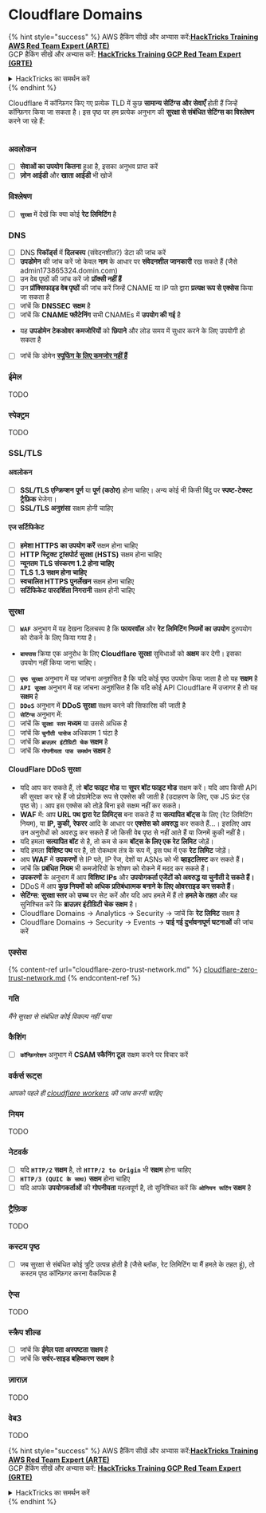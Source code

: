 # Cloudflare Domains

{% hint style="success" %}
AWS हैकिंग सीखें और अभ्यास करें:<img src="../../.gitbook/assets/image (1).png" alt="" data-size="line">[**HackTricks Training AWS Red Team Expert (ARTE)**](https://training.hacktricks.xyz/courses/arte)<img src="../../.gitbook/assets/image (1).png" alt="" data-size="line">\
GCP हैकिंग सीखें और अभ्यास करें: <img src="../../.gitbook/assets/image (2).png" alt="" data-size="line">[**HackTricks Training GCP Red Team Expert (GRTE)**<img src="../../.gitbook/assets/image (2).png" alt="" data-size="line">](https://training.hacktricks.xyz/courses/grte)

<details>

<summary>HackTricks का समर्थन करें</summary>

* [**सदस्यता योजनाएँ**](https://github.com/sponsors/carlospolop) देखें!
* **हमारे साथ जुड़ें** 💬 [**Discord समूह**](https://discord.gg/hRep4RUj7f) या [**telegram समूह**](https://t.me/peass) या **हमारा अनुसरण करें** **Twitter** 🐦 [**@hacktricks\_live**](https://twitter.com/hacktricks\_live)**.**
* **हैकिंग ट्रिक्स साझा करें** [**HackTricks**](https://github.com/carlospolop/hacktricks) और [**HackTricks Cloud**](https://github.com/carlospolop/hacktricks-cloud) github repos में PRs सबमिट करके।

</details>
{% endhint %}

Cloudflare में कॉन्फ़िगर किए गए प्रत्येक TLD में कुछ **सामान्य सेटिंग्स और सेवाएँ** होती हैं जिन्हें कॉन्फ़िगर किया जा सकता है। इस पृष्ठ पर हम प्रत्येक अनुभाग की **सुरक्षा से संबंधित सेटिंग्स का विश्लेषण** करने जा रहे हैं:

<figure><img src="../../.gitbook/assets/image (101).png" alt=""><figcaption></figcaption></figure>

### अवलोकन

* [ ] **सेवाओं का उपयोग** **कितना** हुआ है, इसका अनुभव प्राप्त करें
* [ ] **ज़ोन आईडी** और **खाता आईडी** भी खोजें

### विश्लेषण

* [ ] **`सुरक्षा`** में देखें कि क्या कोई **रेट लिमिटिंग** है

### DNS

* [ ] DNS **रिकॉर्ड्स** में **दिलचस्प** (संवेदनशील?) डेटा की जांच करें
* [ ] **उपडोमेन** की जांच करें जो केवल **नाम** के आधार पर **संवेदनशील जानकारी** रख सकते हैं (जैसे admin173865324.domin.com)
* [ ] उन वेब पृष्ठों की जांच करें जो **प्रॉक्सी नहीं हैं**
* [ ] उन **प्रॉक्सिफाइड वेब पृष्ठों** की जांच करें जिन्हें CNAME या IP पते द्वारा **प्रत्यक्ष रूप से एक्सेस** किया जा सकता है
* [ ] जांचें कि **DNSSEC** **सक्षम** है
* [ ] जांचें कि **CNAME फ्लैटेनिंग** सभी CNAMEs में **उपयोग की गई** है
* यह **उपडोमेन टेकओवर कमजोरियों** को **छिपाने** और लोड समय में सुधार करने के लिए उपयोगी हो सकता है
* [ ] जांचें कि डोमेन [**स्पूफिंग के लिए कमजोर नहीं हैं**](https://book.hacktricks.xyz/network-services-pentesting/pentesting-smtp#mail-spoofing)

### **ईमेल**

TODO

### स्पेक्ट्रम

TODO

### SSL/TLS

#### **अवलोकन**

* [ ] **SSL/TLS एन्क्रिप्शन** **पूर्ण** या **पूर्ण (कठोर)** होना चाहिए। अन्य कोई भी किसी बिंदु पर **स्पष्ट-टेक्स्ट ट्रैफ़िक** भेजेगा।
* [ ] **SSL/TLS अनुशंसा** सक्षम होनी चाहिए

#### एज सर्टिफिकेट

* [ ] **हमेशा HTTPS का उपयोग करें** सक्षम होना चाहिए
* [ ] **HTTP स्ट्रिक्ट ट्रांसपोर्ट सुरक्षा (HSTS)** सक्षम होना चाहिए
* [ ] **न्यूनतम TLS संस्करण 1.2 होना चाहिए**
* [ ] **TLS 1.3 सक्षम होना चाहिए**
* [ ] **स्वचालित HTTPS पुनर्लेखन** सक्षम होना चाहिए
* [ ] **सर्टिफिकेट पारदर्शिता निगरानी** सक्षम होनी चाहिए

### **सुरक्षा**

* [ ] **`WAF`** अनुभाग में यह देखना दिलचस्प है कि **फायरवॉल** और **रेट लिमिटिंग नियमों का उपयोग** दुरुपयोग को रोकने के लिए किया गया है।
* **`बायपास`** क्रिया एक अनुरोध के लिए **Cloudflare सुरक्षा** सुविधाओं को **अक्षम** कर देगी। इसका उपयोग नहीं किया जाना चाहिए।
* [ ] **`पृष्ठ सुरक्षा`** अनुभाग में यह जांचना अनुशंसित है कि यदि कोई पृष्ठ उपयोग किया जाता है तो यह **सक्षम** है
* [ ] **`API सुरक्षा`** अनुभाग में यह जांचना अनुशंसित है कि यदि कोई API Cloudflare में उजागर है तो यह **सक्षम** है
* [ ] **`DDoS`** अनुभाग में **DDoS सुरक्षा** सक्षम करने की सिफारिश की जाती है
* [ ] **`सेटिंग्स`** अनुभाग में:
* [ ] जांचें कि **`सुरक्षा स्तर`** **मध्यम** या उससे अधिक है
* [ ] जांचें कि **`चुनौती पासेज`** अधिकतम 1 घंटा है
* [ ] जांचें कि **`ब्राउज़र इंटीग्रिटी चेक`** **सक्षम** है
* [ ] जांचें कि **`गोपनीयता पास समर्थन`** **सक्षम** है

#### **CloudFlare DDoS सुरक्षा**

* यदि आप कर सकते हैं, तो **बॉट फाइट मोड** या **सुपर बॉट फाइट मोड** सक्षम करें। यदि आप किसी API की सुरक्षा कर रहे हैं जो प्रोग्रामेटिक रूप से एक्सेस की जाती है (उदाहरण के लिए, एक JS फ्रंट एंड पृष्ठ से)। आप इस एक्सेस को तोड़े बिना इसे सक्षम नहीं कर सकते।
* **WAF** में: आप **URL पथ द्वारा रेट लिमिट्स** बना सकते हैं या **सत्यापित बॉट्स** के लिए (रेट लिमिटिंग नियम), या **IP, कुकी, रेफरर** आदि के आधार पर **एक्सेस को अवरुद्ध** कर सकते हैं...। इसलिए आप उन अनुरोधों को अवरुद्ध कर सकते हैं जो किसी वेब पृष्ठ से नहीं आते हैं या जिनमें कुकी नहीं है।
* यदि हमला **सत्यापित बॉट** से है, तो कम से कम **बॉट्स के लिए एक रेट लिमिट** जोड़ें।
* यदि हमला **विशिष्ट पथ** पर है, तो रोकथाम तंत्र के रूप में, इस पथ में एक **रेट लिमिट** जोड़ें।
* आप **WAF** में **उपकरणों** से IP पते, IP रेंज, देशों या ASNs को भी **व्हाइटलिस्ट** कर सकते हैं।
* जांचें कि **प्रबंधित नियम** भी कमजोरियों के शोषण को रोकने में मदद कर सकते हैं।
* **उपकरणों** के अनुभाग में आप **विशिष्ट IPs** और **उपयोगकर्ता एजेंटों को अवरुद्ध या चुनौती दे सकते हैं।**
* DDoS में आप **कुछ नियमों को अधिक प्रतिबंधात्मक बनाने के लिए ओवरराइड कर सकते हैं**।
* **सेटिंग्स**: **सुरक्षा स्तर** को **उच्च** पर सेट करें और यदि आप हमले में हैं तो **हमले के तहत** और यह सुनिश्चित करें कि **ब्राउज़र इंटीग्रिटी चेक सक्षम** है।
* Cloudflare Domains -> Analytics -> Security -> जांचें कि **रेट लिमिट** सक्षम है
* Cloudflare Domains -> Security -> Events -> **पाई गई दुर्भावनापूर्ण घटनाओं** की जांच करें

### एक्सेस

{% content-ref url="cloudflare-zero-trust-network.md" %}
[cloudflare-zero-trust-network.md](cloudflare-zero-trust-network.md)
{% endcontent-ref %}

### गति

_मैंने सुरक्षा से संबंधित कोई विकल्प नहीं पाया_

### कैशिंग

* [ ] **`कॉन्फ़िगरेशन`** अनुभाग में **CSAM स्कैनिंग टूल** सक्षम करने पर विचार करें

### **वर्कर्स रूट्स**

_आपको पहले ही_ [_cloudflare workers_](./#workers) _की जांच करनी चाहिए_

### नियम

TODO

### नेटवर्क

* [ ] यदि **`HTTP/2`** **सक्षम** है, तो **`HTTP/2 to Origin`** भी **सक्षम** होना चाहिए
* [ ] **`HTTP/3 (QUIC के साथ)`** **सक्षम** होना चाहिए
* [ ] यदि आपके **उपयोगकर्ताओं** की **गोपनीयता** महत्वपूर्ण है, तो सुनिश्चित करें कि **`ओनियन रूटिंग`** **सक्षम** है

### **ट्रैफ़िक**

TODO

### कस्टम पृष्ठ

* [ ] जब सुरक्षा से संबंधित कोई त्रुटि उत्पन्न होती है (जैसे ब्लॉक, रेट लिमिटिंग या मैं हमले के तहत हूं), तो कस्टम पृष्ठ कॉन्फ़िगर करना वैकल्पिक है

### ऐप्स

TODO

### स्क्रैप शील्ड

* [ ] जांचें कि **ईमेल पता अस्पष्टता** **सक्षम** है
* [ ] जांचें कि **सर्वर-साइड बहिष्करण** **सक्षम** है

### **ज़ाराज़**

TODO

### **वेब3**

TODO

{% hint style="success" %}
AWS हैकिंग सीखें और अभ्यास करें:<img src="../../.gitbook/assets/image (1).png" alt="" data-size="line">[**HackTricks Training AWS Red Team Expert (ARTE)**](https://training.hacktricks.xyz/courses/arte)<img src="../../.gitbook/assets/image (1).png" alt="" data-size="line">\
GCP हैकिंग सीखें और अभ्यास करें: <img src="../../.gitbook/assets/image (2).png" alt="" data-size="line">[**HackTricks Training GCP Red Team Expert (GRTE)**<img src="../../.gitbook/assets/image (2).png" alt="" data-size="line">](https://training.hacktricks.xyz/courses/grte)

<details>

<summary>HackTricks का समर्थन करें</summary>

* [**सदस्यता योजनाएँ**](https://github.com/sponsors/carlospolop) देखें!
* **हमारे साथ जुड़ें** 💬 [**Discord समूह**](https://discord.gg/hRep4RUj7f) या [**telegram समूह**](https://t.me/peass) या **हमारा अनुसरण करें** **Twitter** 🐦 [**@hacktricks\_live**](https://twitter.com/hacktricks\_live)**.**
* **हैकिंग ट्रिक्स साझा करें** [**HackTricks**](https://github.com/carlospolop/hacktricks) और [**HackTricks Cloud**](https://github.com/carlospolop/hacktricks-cloud) github repos में PRs सबमिट करके।

</details>
{% endhint %}
